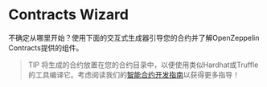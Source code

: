 # Contracts Wizard
不确定从哪里开始？使用下面的交互式生成器引导您的合约并了解OpenZeppelin Contracts提供的组件。

> TIP
将生成的合约放置在您的合约目录中，以便使用类似Hardhat或Truffle的工具编译它。考虑阅读我们的[智能合约开发指南](../../Learn/Developing%20smart%20contracts/Developing%20smart%20contracts-truffle.md)以获得更多指导！